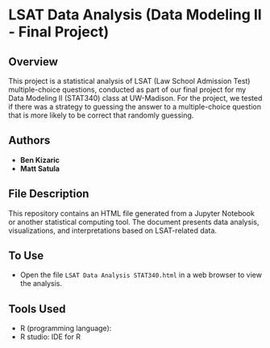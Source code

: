 # LSAT Data Analysis (Data Modeling II - Final Project)  

## Overview  
This project is a statistical analysis of LSAT (Law School Admission Test) multiple-choice questions, conducted as part of our final project for my Data Modeling II (STAT340) class at UW-Madison. For the project, we tested if there was a strategy to guessing the answer to a multiple-choice question that is more likely to be correct that randomly guessing.

## Authors  
- **Ben Kizaric**  
- **Matt Satula**  

## File Description  
This repository contains an HTML file generated from a Jupyter Notebook or another statistical computing tool. The document presents data analysis, visualizations, and interpretations based on LSAT-related data.  

## To Use
- Open the file `LSAT Data Analysis STAT340.html` in a web browser to view the analysis.  


## Tools Used  
- R (programming language):
- R studio: IDE for R

